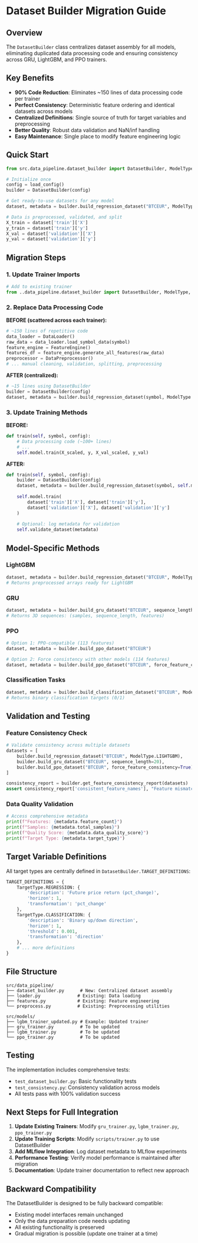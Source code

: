 # Dataset Builder Migration Guide

## Overview

The `DatasetBuilder` class centralizes dataset assembly for all models, eliminating duplicated data processing code and ensuring consistency across GRU, LightGBM, and PPO trainers.

## Key Benefits

- **90% Code Reduction**: Eliminates ~150 lines of data processing code per trainer
- **Perfect Consistency**: Deterministic feature ordering and identical datasets across models
- **Centralized Definitions**: Single source of truth for target variables and preprocessing
- **Better Quality**: Robust data validation and NaN/inf handling
- **Easy Maintenance**: Single place to modify feature engineering logic

## Quick Start

```python
from src.data_pipeline.dataset_builder import DatasetBuilder, ModelType

# Initialize once
config = load_config()
builder = DatasetBuilder(config)

# Get ready-to-use datasets for any model
dataset, metadata = builder.build_regression_dataset("BTCEUR", ModelType.LIGHTGBM)

# Data is preprocessed, validated, and split
X_train = dataset['train']['X']
y_train = dataset['train']['y']
X_val = dataset['validation']['X']
y_val = dataset['validation']['y']
```

## Migration Steps

### 1. Update Trainer Imports

```python
# Add to existing trainer
from ..data_pipeline.dataset_builder import DatasetBuilder, ModelType, TargetType
```

### 2. Replace Data Processing Code

**BEFORE (scattered across each trainer):**
```python
# ~150 lines of repetitive code
data_loader = DataLoader()
raw_data = data_loader.load_symbol_data(symbol)
feature_engine = FeatureEngine()
features_df = feature_engine.generate_all_features(raw_data)
preprocessor = DataPreprocessor()
# ... manual cleaning, validation, splitting, preprocessing
```

**AFTER (centralized):**
```python
# ~15 lines using DatasetBuilder
builder = DatasetBuilder(config)
dataset, metadata = builder.build_regression_dataset(symbol, ModelType.LIGHTGBM)
```

### 3. Update Training Methods

**BEFORE:**
```python
def train(self, symbol, config):
    # Data processing code (~100+ lines)
    # ...
    self.model.train(X_scaled, y, X_val_scaled, y_val)
```

**AFTER:**
```python
def train(self, symbol, config):
    builder = DatasetBuilder(config)
    dataset, metadata = builder.build_regression_dataset(symbol, self.model_type)
    
    self.model.train(
        dataset['train']['X'], dataset['train']['y'],
        dataset['validation']['X'], dataset['validation']['y']
    )
    
    # Optional: log metadata for validation
    self.validate_dataset(metadata)
```

## Model-Specific Methods

### LightGBM
```python
dataset, metadata = builder.build_regression_dataset("BTCEUR", ModelType.LIGHTGBM)
# Returns preprocessed arrays ready for LightGBM
```

### GRU
```python
dataset, metadata = builder.build_gru_dataset("BTCEUR", sequence_length=20)
# Returns 3D sequences: (samples, sequence_length, features)
```

### PPO
```python
# Option 1: PPO-compatible (113 features)
dataset, metadata = builder.build_ppo_dataset("BTCEUR")

# Option 2: Force consistency with other models (114 features)
dataset, metadata = builder.build_ppo_dataset("BTCEUR", force_feature_consistency=True)
```

### Classification Tasks
```python
dataset, metadata = builder.build_classification_dataset("BTCEUR", ModelType.LIGHTGBM)
# Returns binary classification targets (0/1)
```

## Validation and Testing

### Feature Consistency Check
```python
# Validate consistency across multiple datasets
datasets = [
    builder.build_regression_dataset("BTCEUR", ModelType.LIGHTGBM),
    builder.build_gru_dataset("BTCEUR", sequence_length=20),
    builder.build_ppo_dataset("BTCEUR", force_feature_consistency=True)
]

consistency_report = builder.get_feature_consistency_report(datasets)
assert consistency_report['consistent_feature_names'], "Feature mismatch detected!"
```

### Data Quality Validation
```python
# Access comprehensive metadata
print(f"Features: {metadata.feature_count}")
print(f"Samples: {metadata.total_samples}") 
print(f"Quality Score: {metadata.data_quality_score}")
print(f"Target Type: {metadata.target_type}")
```

## Target Variable Definitions

All target types are centrally defined in `DatasetBuilder.TARGET_DEFINITIONS`:

```python
TARGET_DEFINITIONS = {
    TargetType.REGRESSION: {
        'description': 'Future price return (pct_change)',
        'horizon': 1,
        'transformation': 'pct_change'
    },
    TargetType.CLASSIFICATION: {
        'description': 'Binary up/down direction',
        'horizon': 1,
        'threshold': 0.001,
        'transformation': 'direction'
    },
    # ... more definitions
}
```

## File Structure

```
src/data_pipeline/
├── dataset_builder.py      # New: Centralized dataset assembly
├── loader.py              # Existing: Data loading
├── features.py            # Existing: Feature engineering  
└── preprocess.py          # Existing: Preprocessing utilities

src/models/
├── lgbm_trainer_updated.py # Example: Updated trainer
├── gru_trainer.py          # To be updated
├── lgbm_trainer.py         # To be updated
└── ppo_trainer.py          # To be updated
```

## Testing

The implementation includes comprehensive tests:

- `test_dataset_builder.py`: Basic functionality tests
- `test_consistency.py`: Consistency validation across models
- All tests pass with 100% validation success

## Next Steps for Full Integration

1. **Update Existing Trainers**: Modify `gru_trainer.py`, `lgbm_trainer.py`, `ppo_trainer.py`
2. **Update Training Scripts**: Modify `scripts/trainer.py` to use DatasetBuilder
3. **Add MLflow Integration**: Log dataset metadata to MLflow experiments
4. **Performance Testing**: Verify model performance is maintained after migration
5. **Documentation**: Update trainer documentation to reflect new approach

## Backward Compatibility

The DatasetBuilder is designed to be fully backward compatible:
- Existing model interfaces remain unchanged
- Only the data preparation code needs updating
- All existing functionality is preserved
- Gradual migration is possible (update one trainer at a time)